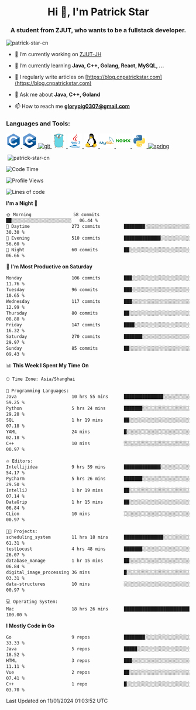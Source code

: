 <h1 align="center">Hi 👋, I'm Patrick Star</h1>
<h3 align="center">A student from ZJUT, who wants to be a fullstack developer.</h3>

<p align="left"> <img src="https://komarev.com/ghpvc/?username=patrick-star-cn&label=Profile%20views&color=0e75b6&style=flat" alt="patrick-star-cn" /> </p>

- 🔭 I’m currently working on [ZJUT-JH](https://github.com/zjutjh)

- 🌱 I’m currently learning **Java, C++, Golang, React, MySQL, ...**

- 📝 I regularly write articles on [https://blog.cnpatrickstar.com](https://blog.cnpatrickstar.com)

- 💬 Ask me about **Java, C++, Goland**

- 📫 How to reach me **glorypig0307@gmail.com**


<h3 align="left">Languages and Tools:</h3>
<p align="left"> 
  <a href="https://www.cprogramming.com/" target="_blank" rel="noreferrer"> 
    <img src="https://raw.githubusercontent.com/devicons/devicon/master/icons/c/c-original.svg" alt="c" width="40" height="40"/> 
  </a> 
  <a href="https://www.w3schools.com/cpp/" target="_blank" rel="noreferrer"> 
    <img src="https://raw.githubusercontent.com/devicons/devicon/master/icons/cplusplus/cplusplus-original.svg" alt="cplusplus" width="40" height="40"/> 
  </a> 
  <a href="https://git-scm.com/" target="_blank" rel="noreferrer"> 
    <img src="https://www.vectorlogo.zone/logos/git-scm/git-scm-icon.svg" alt="git" width="40" height="40"/> 
  </a> 
  <a href="https://golang.org" target="_blank" rel="noreferrer"> 
    <img src="https://raw.githubusercontent.com/devicons/devicon/master/icons/go/go-original.svg" alt="go" width="40" height="40"/> 
  </a> 
  <a href="https://www.java.com" target="_blank" rel="noreferrer"> 
    <img src="https://raw.githubusercontent.com/devicons/devicon/master/icons/java/java-original.svg" alt="java" width="40" height="40"/> 
  </a> 
  <a href="https://www.linux.org/" target="_blank" rel="noreferrer"> 
    <img src="https://raw.githubusercontent.com/devicons/devicon/master/icons/linux/linux-original.svg" alt="linux" width="40" height="40"/> 
  </a> 
  <a href="https://www.mysql.com/" target="_blank" rel="noreferrer"> 
    <img src="https://raw.githubusercontent.com/devicons/devicon/master/icons/mysql/mysql-original-wordmark.svg" alt="mysql" width="40" height="40"/> 
  </a> 
  <a href="https://www.nginx.com" target="_blank" rel="noreferrer"> 
    <img src="https://raw.githubusercontent.com/devicons/devicon/master/icons/nginx/nginx-original.svg" alt="nginx" width="40" height="40"/> 
  </a> 
  <a href="https://www.python.org" target="_blank" rel="noreferrer"> 
    <img src="https://raw.githubusercontent.com/devicons/devicon/master/icons/python/python-original.svg" alt="python" width="40" height="40"/> 
  </a> 
  <a href="https://spring.io/" target="_blank" rel="noreferrer"> 
    <img src="https://www.vectorlogo.zone/logos/springio/springio-icon.svg" alt="spring" width="40" height="40"/> 
  </a>
</p>

<p>&nbsp;<img align="center" src="https://github-readme-stats.vercel.app/api?username=patrick-star-cn&show_icons=true&locale=en" alt="patrick-star-cn" /></p>

<!--START_SECTION:waka-->
![Code Time](http://img.shields.io/badge/Code%20Time-515%20hrs%2052%20mins-blue)

![Profile Views](http://img.shields.io/badge/Profile%20Views-1-blue)

![Lines of code](https://img.shields.io/badge/From%20Hello%20World%20I%27ve%20Written-5.2%20million%20lines%20of%20code-blue)

**I'm a Night 🦉** 

```text
🌞 Morning                58 commits          ██░░░░░░░░░░░░░░░░░░░░░░░   06.44 % 
🌆 Daytime                273 commits         ████████░░░░░░░░░░░░░░░░░   30.30 % 
🌃 Evening                510 commits         ██████████████░░░░░░░░░░░   56.60 % 
🌙 Night                  60 commits          ██░░░░░░░░░░░░░░░░░░░░░░░   06.66 % 
```
📅 **I'm Most Productive on Saturday** 

```text
Monday                   106 commits         ███░░░░░░░░░░░░░░░░░░░░░░   11.76 % 
Tuesday                  96 commits          ███░░░░░░░░░░░░░░░░░░░░░░   10.65 % 
Wednesday                117 commits         ███░░░░░░░░░░░░░░░░░░░░░░   12.99 % 
Thursday                 80 commits          ██░░░░░░░░░░░░░░░░░░░░░░░   08.88 % 
Friday                   147 commits         ████░░░░░░░░░░░░░░░░░░░░░   16.32 % 
Saturday                 270 commits         ███████░░░░░░░░░░░░░░░░░░   29.97 % 
Sunday                   85 commits          ██░░░░░░░░░░░░░░░░░░░░░░░   09.43 % 
```


📊 **This Week I Spent My Time On** 

```text
🕑︎ Time Zone: Asia/Shanghai

💬 Programming Languages: 
Java                     10 hrs 55 mins      ███████████████░░░░░░░░░░   59.25 % 
Python                   5 hrs 24 mins       ███████░░░░░░░░░░░░░░░░░░   29.28 % 
SQL                      1 hr 19 mins        ██░░░░░░░░░░░░░░░░░░░░░░░   07.18 % 
YAML                     24 mins             █░░░░░░░░░░░░░░░░░░░░░░░░   02.18 % 
C++                      10 mins             ░░░░░░░░░░░░░░░░░░░░░░░░░   00.97 % 

🔥 Editors: 
Intellijidea             9 hrs 59 mins       ██████████████░░░░░░░░░░░   54.17 % 
PyCharm                  5 hrs 26 mins       ███████░░░░░░░░░░░░░░░░░░   29.50 % 
IntelliJ                 1 hr 19 mins        ██░░░░░░░░░░░░░░░░░░░░░░░   07.14 % 
DataGrip                 1 hr 15 mins        ██░░░░░░░░░░░░░░░░░░░░░░░   06.84 % 
CLion                    10 mins             ░░░░░░░░░░░░░░░░░░░░░░░░░   00.97 % 

🐱‍💻 Projects: 
scheduling_system        11 hrs 18 mins      ███████████████░░░░░░░░░░   61.31 % 
testLocust               4 hrs 48 mins       ███████░░░░░░░░░░░░░░░░░░   26.07 % 
database_manage          1 hr 15 mins        ██░░░░░░░░░░░░░░░░░░░░░░░   06.84 % 
digital_image_processing 36 mins             █░░░░░░░░░░░░░░░░░░░░░░░░   03.31 % 
data-structures          10 mins             ░░░░░░░░░░░░░░░░░░░░░░░░░   00.97 % 

💻 Operating System: 
Mac                      18 hrs 26 mins      █████████████████████████   100.00 % 
```

**I Mostly Code in Go** 

```text
Go                       9 repos             ████████░░░░░░░░░░░░░░░░░   33.33 % 
Java                     5 repos             █████░░░░░░░░░░░░░░░░░░░░   18.52 % 
HTML                     3 repos             ███░░░░░░░░░░░░░░░░░░░░░░   11.11 % 
Vue                      2 repos             ██░░░░░░░░░░░░░░░░░░░░░░░   07.41 % 
C++                      1 repo              █░░░░░░░░░░░░░░░░░░░░░░░░   03.70 % 
```




 Last Updated on 11/01/2024 01:03:52 UTC
<!--END_SECTION:waka-->